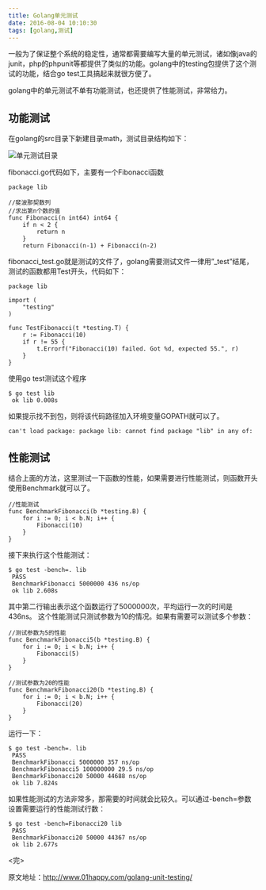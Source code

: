 ```yaml
---
title: Golang单元测试
date: 2016-08-04 10:10:30
tags: [golang,测试]
---
```

一般为了保证整个系统的稳定性，通常都需要编写大量的单元测试，诸如像java的junit，php的phpunit等都提供了类似的功能。<!-- more -->golang中的testing包提供了这个测试的功能，结合go test工具搞起来就很方便了。

golang中的单元测试不单有功能测试，也还提供了性能测试，非常给力。

## 功能测试
在golang的src目录下新建目录math，测试目录结构如下：

![单元测试目录](http://cdn.01happy.com/wp-content/uploads/2015/06/golang%E5%8D%95%E5%85%83%E6%B5%8B%E8%AF%95%E7%9B%AE%E5%BD%95.png)

fibonacci.go代码如下，主要有一个Fibonacci函数

```golang
package lib
 
//斐波那契数列
//求出第n个数的值
func Fibonacci(n int64) int64 {
    if n < 2 {
        return n
    }
    return Fibonacci(n-1) + Fibonacci(n-2)
```
fibonacci_test.go就是测试的文件了，golang需要测试文件一律用”_test”结尾，测试的函数都用Test开头，代码如下： 

```golang
package lib
 
import (
    "testing"
)
 
func TestFibonacci(t *testing.T) {
    r := Fibonacci(10)
    if r != 55 {
        t.Errorf("Fibonacci(10) failed. Got %d, expected 55.", r)
    }
}
```

使用go test测试这个程序

```golang
$ go test lib
 ok lib 0.008s
```

如果提示找不到包，则将该代码路径加入环境变量GOPATH就可以了。

```golang
can't load package: package lib: cannot find package "lib" in any of:
```

## 性能测试
结合上面的方法，这里测试一下函数的性能，如果需要进行性能测试，则函数开头使用Benchmark就可以了。

```golang
//性能测试
func BenchmarkFibonacci(b *testing.B) {
    for i := 0; i < b.N; i++ {
        Fibonacci(10)
    }
}
```

接下来执行这个性能测试：

```golang
$ go test -bench=. lib
 PASS
 BenchmarkFibonacci 5000000 436 ns/op
 ok lib 2.608s
```

其中第二行输出表示这个函数运行了5000000次，平均运行一次的时间是436ns。
这个性能测试只测试参数为10的情况。如果有需要可以测试多个参数：

```golang
//测试参数为5的性能
func BenchmarkFibonacci5(b *testing.B) {
    for i := 0; i < b.N; i++ {
        Fibonacci(5)
    }
}
 
//测试参数为20的性能
func BenchmarkFibonacci20(b *testing.B) {
    for i := 0; i < b.N; i++ {
        Fibonacci(20)
    }
}
```

运行一下： 

```golang
$ go test -bench=. lib
 PASS
 BenchmarkFibonacci 5000000 357 ns/op
 BenchmarkFibonacci5 100000000 29.5 ns/op
 BenchmarkFibonacci20 50000 44688 ns/op
 ok lib 7.824s
```

如果性能测试的方法非常多，那需要的时间就会比较久。可以通过-bench=参数设置需要运行的性能测试行数： 

```golang
$ go test -bench=Fibonacci20 lib
 PASS
 BenchmarkFibonacci20 50000 44367 ns/op
 ok lib 2.677s
```
<完>

原文地址：http://www.01happy.com/golang-unit-testing/
